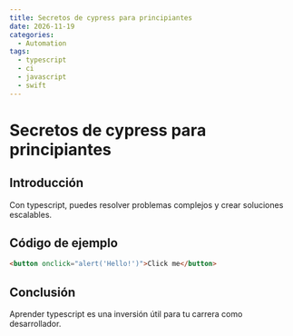 ```yaml
---
title: Secretos de cypress para principiantes
date: 2026-11-19
categories:
  - Automation
tags:
  - typescript
  - ci
  - javascript
  - swift
---
```


# Secretos de cypress para principiantes

## Introducción

Con typescript, puedes resolver problemas complejos y crear soluciones escalables.

## Código de ejemplo

```html
<button onclick="alert('Hello!')">Click me</button>
```

## Conclusión

Aprender typescript es una inversión útil para tu carrera como desarrollador.